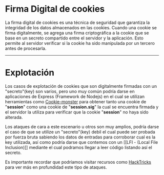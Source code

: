 # Firma Digital de cookies

La firma digital de cookies es una técnica de seguridad que garantiza la integridad de los datos almacenados en las cookies. Cuando una cookie se firma digitalmente, se agrega una firma criptográfica a la cookie que se base en un secreto compartido entre el servidor y la aplicación. Esto permite al servidor verificar si la cookie ha sido manipulada por un tercero antes de procesarla. 

-------
# Explotación

Los casos de explotación de cookies que son digitalmente firmadas con un "secreto"(key) son varíos, pero uno muy común podría darse en aplicaciones de Express (Framework de Nodejs) en el cual se utilizan herramientas como [Cookie-monster](https://github.com/DigitalInterruption/cookie-monster) para obtener tanto una cookie de "**session**" como una cookie de "**session.sig**" la cual se encuentra firmada y el servidor la utiliza para verificar que la cookie "**session**" no haya sido alterada. 

Los ataques de cara a este escenario u otros son muy amplios, podría darse el caso de que se utilize un "secreto"(key) debil el cual puede ser probada por fuerza bruta sabiendo los datos de entradas para corroborar cual es la key utilizada, así como podría darse que contemos con un [[LFI - (Local File Inclusion)]] mediante el cual podramos llegar a leer código listando así el secreto.

Es importante recordar que podríamos visitar recursos como [HackTricks](https://book.hacktricks.xyz/network-services-pentesting/pentesting-web/nodejs-express) para ver más en profundidad este tipo de ataques.

